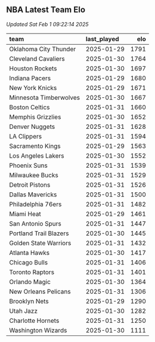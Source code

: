 ## NBA Latest Team Elo

*Updated Sat Feb  1 09:22:14 2025*

| team                   | last_played   |   elo |
|:-----------------------|:--------------|------:|
| Oklahoma City Thunder  | 2025-01-29    |  1791 |
| Cleveland Cavaliers    | 2025-01-30    |  1764 |
| Houston Rockets        | 2025-01-30    |  1697 |
| Indiana Pacers         | 2025-01-29    |  1680 |
| New York Knicks        | 2025-01-29    |  1671 |
| Minnesota Timberwolves | 2025-01-30    |  1667 |
| Boston Celtics         | 2025-01-31    |  1660 |
| Memphis Grizzlies      | 2025-01-30    |  1652 |
| Denver Nuggets         | 2025-01-31    |  1628 |
| LA Clippers            | 2025-01-31    |  1594 |
| Sacramento Kings       | 2025-01-29    |  1563 |
| Los Angeles Lakers     | 2025-01-30    |  1552 |
| Phoenix Suns           | 2025-01-31    |  1539 |
| Milwaukee Bucks        | 2025-01-31    |  1529 |
| Detroit Pistons        | 2025-01-31    |  1526 |
| Dallas Mavericks       | 2025-01-31    |  1500 |
| Philadelphia 76ers     | 2025-01-31    |  1482 |
| Miami Heat             | 2025-01-29    |  1461 |
| San Antonio Spurs      | 2025-01-31    |  1447 |
| Portland Trail Blazers | 2025-01-30    |  1445 |
| Golden State Warriors  | 2025-01-31    |  1432 |
| Atlanta Hawks          | 2025-01-30    |  1417 |
| Chicago Bulls          | 2025-01-31    |  1406 |
| Toronto Raptors        | 2025-01-31    |  1401 |
| Orlando Magic          | 2025-01-30    |  1364 |
| New Orleans Pelicans   | 2025-01-31    |  1306 |
| Brooklyn Nets          | 2025-01-29    |  1290 |
| Utah Jazz              | 2025-01-30    |  1282 |
| Charlotte Hornets      | 2025-01-31    |  1250 |
| Washington Wizards     | 2025-01-30    |  1111 |